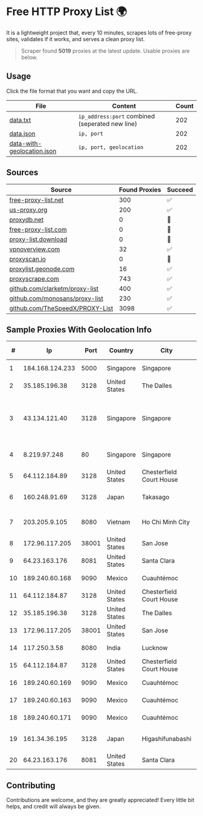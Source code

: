 
# Free HTTP Proxy List 🌍

It is a lightweight project that, every 10 minutes, scrapes lots of free-proxy sites, validates if it works, and serves a clean proxy list.


> Scraper found **5019** proxies at the latest update. Usable proxies are below.

## Usage

Click the file format that you want and copy the URL.


|File|Content|Count|
|----|-------|-----|
|[data.txt](https://raw.githubusercontent.com/themiralay/Proxy-List-World/master/data.txt)|`ip_address:port` combined (seperated new line)|202|
|[data.json](https://raw.githubusercontent.com/themiralay/Proxy-List-World/master/data.json)|`ip, port`|202|
|[data-with-geolocation.json](https://raw.githubusercontent.com/themiralay/Proxy-List-World/master/data-with-geolocation.json)|`ip, port, geolocation`|202|

## Sources

|Source|Found Proxies|Succeed|
|------|-------------|-------|
|[free-proxy-list.net](https://free-proxy-list.net)|300|✅|
|[us-proxy.org](https://www.us-proxy.org)|200|✅|
|[proxydb.net](http://proxydb.net)|0|🚫|
|[free-proxy-list.com](https://free-proxy-list.com/?page=&port=&type%5B%5D=http&type%5B%5D=https&up_time=0&search=Search)|0|🚫|
|[proxy-list.download](https://www.proxy-list.download/HTTP)|0|🚫|
|[vpnoverview.com](https://vpnoverview.com/privacy/anonymous-browsing/free-proxy-servers)|32|✅|
|[proxyscan.io](https://www.proxyscan.io)|0|🚫|
|[proxylist.geonode.com](https://proxylist.geonode.com/api/proxy-list?limit=300&page=1&sort_by=lastChecked&sort_type=desc&protocols=http,https)|16|✅|
|[proxyscrape.com](https://api.proxyscrape.com/v2/?request=displayproxies&protocol=http&timeout=10000&country=all&ssl=all&anonymity=all)|743|✅|
|[github.com/clarketm/proxy-list](https://raw.githubusercontent.com/clarketm/proxy-list/master/proxy-list-raw.txt)|400|✅|
|[github.com/monosans/proxy-list](https://raw.githubusercontent.com/monosans/proxy-list/main/proxies/http.txt)|230|✅|
|[github.com/TheSpeedX/PROXY-List](https://raw.githubusercontent.com/TheSpeedX/PROXY-List/master/http.txt)|3098|✅|


## Sample Proxies With Geolocation Info

|#|Ip|Port|Country|City|Internet Service Provider|
|-|--|----|-------|----|-------------------------|
|1|184.168.124.233|5000|Singapore|Singapore|GoDaddy.com, LLC|
|2|35.185.196.38|3128|United States|The Dalles|Google LLC|
|3|43.134.121.40|3128|Singapore|Singapore|Shenzhen Tencent Computer Systems Company Limited|
|4|8.219.97.248|80|Singapore|Singapore|Alibaba (US) Technology Co., Ltd.|
|5|64.112.184.89|3128|United States|Chesterfield Court House|Hosted Backbone|
|6|160.248.91.69|3128|Japan|Takasago|NTT PC Communications, Inc.|
|7|203.205.9.105|8080|Vietnam|Ho Chi Minh City|CMC Telecom Infrastructure Company|
|8|172.96.117.205|38001|United States|San Jose|Zenlayer Inc|
|9|64.23.163.176|8081|United States|Santa Clara|DigitalOcean, LLC|
|10|189.240.60.168|9090|Mexico|Cuauhtémoc|Uninet S.A. de C.V.|
|11|64.112.184.87|3128|United States|Chesterfield Court House|Hosted Backbone|
|12|35.185.196.38|3128|United States|The Dalles|Google LLC|
|13|172.96.117.205|38001|United States|San Jose|Zenlayer Inc|
|14|117.250.3.58|8080|India|Lucknow|Bharat Sanchar Nigam Ltd|
|15|64.112.184.87|3128|United States|Chesterfield Court House|Hosted Backbone|
|16|189.240.60.169|9090|Mexico|Cuauhtémoc|Uninet S.A. de C.V.|
|17|189.240.60.163|9090|Mexico|Cuauhtémoc|Uninet S.A. de C.V.|
|18|189.240.60.171|9090|Mexico|Cuauhtémoc|Uninet S.A. de C.V.|
|19|161.34.36.195|3128|Japan|Higashifunabashi|NTT PC Communications, Inc.|
|20|64.23.163.176|8081|United States|Santa Clara|DigitalOcean, LLC|



## Contributing

Contributions are welcome, and they are greatly appreciated! Every
little bit helps, and credit will always be given.

